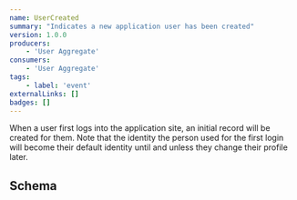 ```yaml
---
name: UserCreated
summary: "Indicates a new application user has been created"
version: 1.0.0
producers:
    - 'User Aggregate'
consumers:
    - 'User Aggregate'   
tags:
    - label: 'event'
externalLinks: []
badges: []
---
```

When a user first logs into the application site, an initial record will be created for them. Note that the identity the person used for the first login will become their default identity until and unless they change their profile later.

<Mermaid />

## Schema
<SchemaViewer />